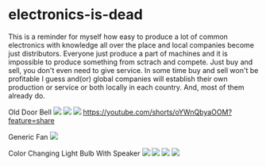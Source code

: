 # electronics-is-dead
This is a reminder for myself how easy to produce a lot of common electronics with knowledge all over the place 
and local companies become just distributors. Everyone just produce a part of machines and it is impossible
to produce something from sctrach and compete. Just buy and sell, you don't even need to give service.
In some time buy and sell won't be profitable I guess and(or) global companies will establish their own 
production or service or both locally in each country. And, most of them already do.	


Old Door Bell
![](pics/1-1.jpg)
![](pics/1-2.jpg)
![](pics/1-3.jpg)
https://youtube.com/shorts/oYWnQbyaOOM?feature=share


Generic Fan
![](pics/2-1.jpg)

Color Changing Light Bulb With Speaker
![](pics/3-0.webp)
![](pics/3-1.jpg)
![](pics/3-2.jpg)
![](pics/3-3.png)
